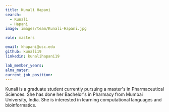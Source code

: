 ```yaml
---
title: Kunali Hapani
search:
  - Kunali
  - Hapani
image: images/team/Kunali-Hapani.jpg

role: masters

email: khapani@usc.edu
github: kunali19
linkedin: kunalihapani19

lab_member_years: 
alma_mater: 
current_job_position: 
---
```


Kunali is a graduate student currently pursuing a master's in Pharmaceutical Sciences. She has done her Bachelor's in Pharmacy from Mumbai University, India. She is interested in learning computational languages and bioinformatics.
